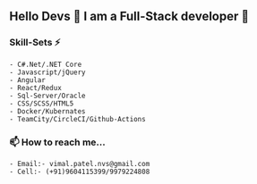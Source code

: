 ## Hello Devs 👋 I am a Full-Stack developer 🔭
### Skill-Sets ⚡
    - C#.Net/.NET Core
    - Javascript/jQuery
    - Angular
    - React/Redux
    - Sql-Server/Oracle
    - CSS/SCSS/HTML5
    - Docker/Kubernates
    - TeamCity/CircleCI/Github-Actions

### 📫 How to reach me...
    - Email:- vimal.patel.nvs@gmail.com
    - Cell:- (+91)9604115399/9979224808
  
